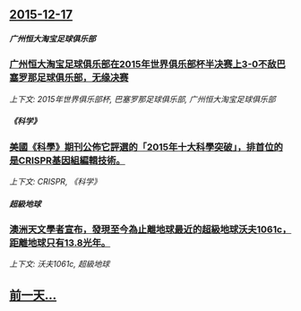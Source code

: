 ## [2015-12-17](/news/2015/12/17/index.md)

##### 广州恒大淘宝足球俱乐部
### [广州恒大淘宝足球俱乐部在2015年世界俱乐部杯半决赛上3-0不敌巴塞罗那足球俱乐部，无缘决赛 ](/news/2015/12/17/广州恒大淘宝足球俱乐部在2015年世界俱乐部杯半决赛上3-0不敌巴塞罗那足球俱乐部-无缘决赛.md)
_上下文: 2015年世界俱乐部杯, 巴塞罗那足球俱乐部, 广州恒大淘宝足球俱乐部_

##### 《科学》
### [美國《科學》期刊公佈它評選的「2015年十大科學突破」，排首位的是CRISPR基因組編輯技術。 ](/news/2015/12/17/美國-科學-期刊公佈它評選的-2015年十大科學突破-排首位的是CRISPR基因組編輯技術.md)
_上下文: CRISPR, 《科学》_

##### 超級地球
### [澳洲天文學者宣布，發現至今為止離地球最近的超級地球沃夫1061c，距離地球只有13.8光年。](/news/2015/12/17/澳洲天文學者宣布-發現至今為止離地球最近的超級地球沃夫1061c-距離地球只有138光年.md)
_上下文: 沃夫1061c, 超級地球_

## [前一天...](/news/2015/12/8/index.md)

